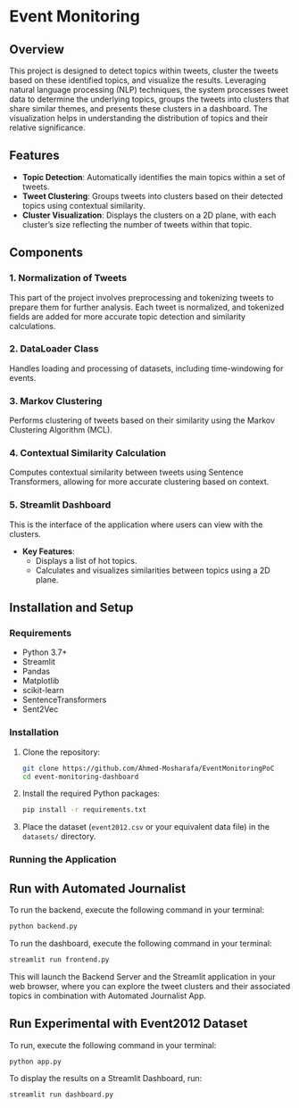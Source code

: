 
# **Event Monitoring**

## **Overview**

This project is designed to detect topics within tweets, cluster the tweets based on these identified topics, and visualize the results. Leveraging  natural language processing (NLP) techniques, the system processes tweet data to determine the underlying topics, groups the tweets into clusters that share similar themes, and presents these clusters in a dashboard. The visualization helps in understanding the distribution of topics and their relative significance.

## **Features**

- **Topic Detection**: Automatically identifies the main topics within a set of tweets.
- **Tweet Clustering**: Groups tweets into clusters based on their detected topics using contextual similarity.
- **Cluster Visualization**: Displays the clusters on a 2D plane, with each cluster’s size reflecting the number of tweets within that topic.


## **Components**

### **1. Normalization of Tweets**

This part of the project involves preprocessing and tokenizing tweets to prepare them for further analysis. Each tweet is normalized, and tokenized fields are added for more accurate topic detection and similarity calculations.


### **2. DataLoader Class**

Handles loading and processing of datasets, including time-windowing for events.

### **3. Markov Clustering**

Performs clustering of tweets based on their similarity using the Markov Clustering Algorithm (MCL).


### **4. Contextual Similarity Calculation**

Computes contextual similarity between tweets using Sentence Transformers, allowing for more accurate clustering based on context.

### **5. Streamlit Dashboard**

This is the interface of the application where users can view with the clusters.

- **Key Features**:
  - Displays a list of hot topics.
  - Calculates and visualizes similarities between topics using a 2D plane.

## **Installation and Setup**

### **Requirements**

- Python 3.7+
- Streamlit
- Pandas
- Matplotlib
- scikit-learn
- SentenceTransformers
- Sent2Vec

### **Installation**

1. Clone the repository:
   ```bash
   git clone https://github.com/Ahmed-Mosharafa/EventMonitoringPoC
   cd event-monitoring-dashboard
   ```

2. Install the required Python packages:
   ```bash
   pip install -r requirements.txt
   ```

3. Place the dataset (`event2012.csv` or your equivalent data file) in the `datasets/` directory.

### **Running the Application**

## **Run with Automated Journalist**
To run the backend, execute the following command in your terminal:
```bash
python backend.py
```

To run the dashboard, execute the following command in your terminal:
```bash
streamlit run frontend.py
```

This will launch the Backend Server and the Streamlit application in your web browser, where you can explore the tweet clusters and their associated topics in combination with Automated Journalist App.

## **Run Experimental with Event2012 Dataset**
To run, execute the following command in your terminal:
```bash
python app.py
```

To display the results on a Streamlit Dashboard, run:
```bash
streamlit run dashboard.py
```